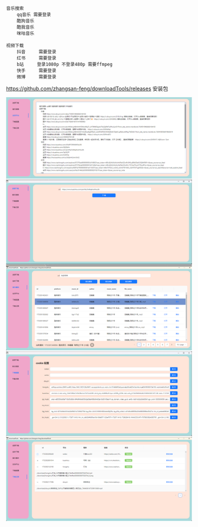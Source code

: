 ```

音乐搜索 
    qq音乐 需要登录  
    酷狗音乐 
    酷我音乐 
    咪咕音乐 
    
视频下载     
    抖音     需要登录 
    红书     需要登录 
    b站     登录1080p 不登录480p 需要ffmpeg
    快手     需要登录 
    微博     需要登录 
```
https://github.com/zhangsan-feng/downloadTools/releases 安装包


![](./0.png)
![](./1.png)
![](./2.png)
![](./3.png)
![](./4.png)